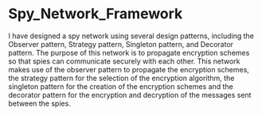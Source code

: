 # Spy_Network_Framework

I have designed a spy network using several design patterns, including the Observer pattern, Strategy pattern, Singleton pattern, and Decorator pattern. The purpose of this network is to propagate encryption schemes so that spies can communicate securely with each other. This network makes use of the observer pattern to propagate the encryption schemes, the strategy pattern for the selection of the encryption algorithm, the singleton pattern for the creation of the encryption schemes and the decorator pattern for the encryption and decryption of the messages sent between the spies. 
